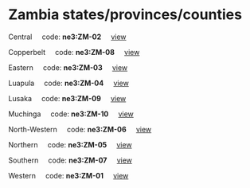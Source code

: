 # Zambia states/provinces/counties
Central&nbsp;&nbsp;&nbsp;&nbsp;&nbsp;code: **ne3:ZM-02**&nbsp;&nbsp;&nbsp;&nbsp;&nbsp;[view](../../export/geojson/medium/ne3/zm/02.geojson)&nbsp;&nbsp;&nbsp;&nbsp;&nbsp;


Copperbelt&nbsp;&nbsp;&nbsp;&nbsp;&nbsp;code: **ne3:ZM-08**&nbsp;&nbsp;&nbsp;&nbsp;&nbsp;[view](../../export/geojson/medium/ne3/zm/08.geojson)&nbsp;&nbsp;&nbsp;&nbsp;&nbsp;


Eastern&nbsp;&nbsp;&nbsp;&nbsp;&nbsp;code: **ne3:ZM-03**&nbsp;&nbsp;&nbsp;&nbsp;&nbsp;[view](../../export/geojson/medium/ne3/zm/03.geojson)&nbsp;&nbsp;&nbsp;&nbsp;&nbsp;


Luapula&nbsp;&nbsp;&nbsp;&nbsp;&nbsp;code: **ne3:ZM-04**&nbsp;&nbsp;&nbsp;&nbsp;&nbsp;[view](../../export/geojson/medium/ne3/zm/04.geojson)&nbsp;&nbsp;&nbsp;&nbsp;&nbsp;


Lusaka&nbsp;&nbsp;&nbsp;&nbsp;&nbsp;code: **ne3:ZM-09**&nbsp;&nbsp;&nbsp;&nbsp;&nbsp;[view](../../export/geojson/medium/ne3/zm/09.geojson)&nbsp;&nbsp;&nbsp;&nbsp;&nbsp;


Muchinga&nbsp;&nbsp;&nbsp;&nbsp;&nbsp;code: **ne3:ZM-10**&nbsp;&nbsp;&nbsp;&nbsp;&nbsp;[view](../../export/geojson/medium/ne3/zm/10.geojson)&nbsp;&nbsp;&nbsp;&nbsp;&nbsp;


North-Western&nbsp;&nbsp;&nbsp;&nbsp;&nbsp;code: **ne3:ZM-06**&nbsp;&nbsp;&nbsp;&nbsp;&nbsp;[view](../../export/geojson/medium/ne3/zm/06.geojson)&nbsp;&nbsp;&nbsp;&nbsp;&nbsp;


Northern&nbsp;&nbsp;&nbsp;&nbsp;&nbsp;code: **ne3:ZM-05**&nbsp;&nbsp;&nbsp;&nbsp;&nbsp;[view](../../export/geojson/medium/ne3/zm/05.geojson)&nbsp;&nbsp;&nbsp;&nbsp;&nbsp;


Southern&nbsp;&nbsp;&nbsp;&nbsp;&nbsp;code: **ne3:ZM-07**&nbsp;&nbsp;&nbsp;&nbsp;&nbsp;[view](../../export/geojson/medium/ne3/zm/07.geojson)&nbsp;&nbsp;&nbsp;&nbsp;&nbsp;


Western&nbsp;&nbsp;&nbsp;&nbsp;&nbsp;code: **ne3:ZM-01**&nbsp;&nbsp;&nbsp;&nbsp;&nbsp;[view](../../export/geojson/medium/ne3/zm/01.geojson)&nbsp;&nbsp;&nbsp;&nbsp;&nbsp;

